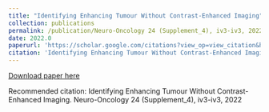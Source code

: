 ```yaml
---
title: "Identifying Enhancing Tumour Without Contrast-Enhanced Imaging"
collection: publications
permalink: /publication/Neuro-Oncology 24 (Supplement_4), iv3-iv3, 2022-Identifying Enhancing Tumour Without Contrast-Enhanced Imaging
date: 2022.0
paperurl: 'https://scholar.google.com/citations?view_op=view_citation&hl=en&user=CVvowJAAAAAJ&pagesize=100&citation_for_view=CVvowJAAAAAJ:hMod-77fHWUC'
citation: 'Identifying Enhancing Tumour Without Contrast-Enhanced Imaging. Neuro-Oncology 24 (Supplement_4), iv3-iv3, 2022'
---
```

[Download paper here](https://scholar.google.com/citations?view_op=view_citation&hl=en&user=CVvowJAAAAAJ&pagesize=100&citation_for_view=CVvowJAAAAAJ:hMod-77fHWUC)

Recommended citation: Identifying Enhancing Tumour Without Contrast-Enhanced Imaging. Neuro-Oncology 24 (Supplement_4), iv3-iv3, 2022